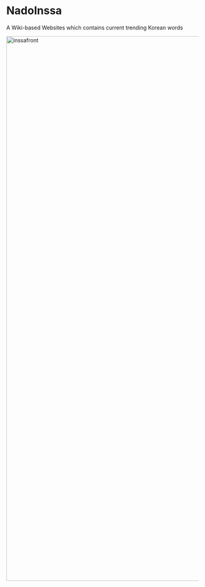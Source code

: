 # NadoInssa
A Wiki-based Websites which contains current trending Korean words

<img width="1424" alt="inssafront" src="https://user-images.githubusercontent.com/5356935/54026516-6a659500-41e1-11e9-915b-8d1ee908c3c1.png">
